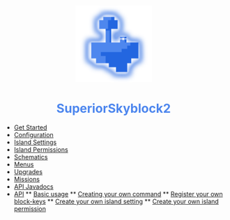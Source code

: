 <center>
  <a style="color: black; text-decoration: none;" href="/#/superiorskyblock/">
    <img src="./images/superiorskyblock-icon.png" width=35%>
    <h1 style="color: #4e87ee;">SuperiorSkyblock2</h1>
  </a>
</center>

* [Get Started](superiorskyblock/)
* [Configuration](superiorskyblock/configuration/)
* [Island Settings](superiorskyblock/island-settings/)
* [Island Permissions](superiorskyblock/island-permissions/)
* [Schematics](superiorskyblock/schematics/)
* [Menus](superiorskyblock/menus/)
* [Upgrades](superiorskyblock/upgrades/)
* [Missions](superiorskyblock/missions/)
* [API Javadocs](https://bg-software.com/superiorskyblock/api/)
* [API](superiorskyblock/api/)
** [Basic usage](superiorskyblock/api/?id=basic-usage)
** [Creating your own command](superiorskyblock/api/?id=creating-your-own-command)
** [Register your own block-keys](superiorskyblock/api/?id=register-your-own-block-keys)
** [Create your own island setting](superiorskyblock/island-settings/?id=create-your-own-setting)
** [Create your own island permission](superiorskyblock/island-permissions/?id=create-your-own-permission)